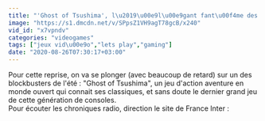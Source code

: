 ```yaml
---
title: "'Ghost of Tsushima', l\u2019\u00e9l\u00e9gant fant\u00f4me des jeux vid\u00e9o pass\u00e9s - Let's Play #LFAJV"
image: "https://s1.dmcdn.net/v/SPpsZ1VH9agT78gcB/x240"
vid_id: "x7vpndv"
categories: "videogames"
tags: ["jeux vid\u00e9o","lets play","gaming"]
date: "2020-08-26T07:30:17+03:00"
---
```

Pour cette reprise, on va se plonger (avec beaucoup de retard) sur un des blockbusters de l'été : &quot;Ghost of Tsushima&quot;, un jeu d'action aventure en monde ouvert qui connait ses classiques, et sans doute le dernier grand jeu de cette génération de consoles.  <br>Pour écouter les chroniques radio, direction le site de France Inter : 
